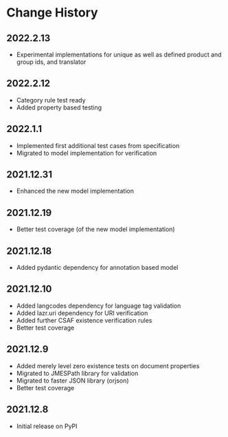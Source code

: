 # Change History

## 2022.2.13

* Experimental implementations for unique as well as defined product and group ids, and translator 

## 2022.2.12

* Category rule test ready
* Added property based testing

## 2022.1.1

* Implemented first additional test cases from specification
* Migrated to model implementation for verification

## 2021.12.31

* Enhanced the new model implementation

## 2021.12.19

* Better test coverage (of the new model implementation)

## 2021.12.18

* Added pydantic dependency for annotation based model

## 2021.12.10

* Added langcodes dependency for language tag validation
* Added lazr.uri dependency for URI verification
* Added further CSAF existence verification rules
* Better test coverage

## 2021.12.9

* Added merely level zero existence tests on document properties 
* Migrated to JMESPath library for validation
* Migrated to faster JSON library (orjson)
* Better test coverage

## 2021.12.8

* Initial release on PyPI

